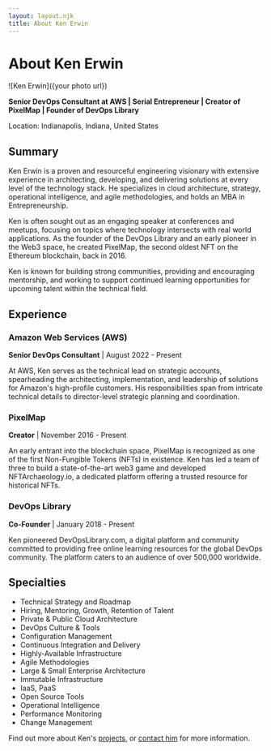 ```yaml
---
layout: layout.njk
title: About Ken Erwin
---
```


# About Ken Erwin

![Ken Erwin]({your photo url})

**Senior DevOps Consultant at AWS | Serial Entrepreneur | Creator of PixelMap | Founder of DevOps Library**

Location: Indianapolis, Indiana, United States

## Summary

Ken Erwin is a proven and resourceful engineering visionary with extensive experience in architecting, developing, and delivering solutions at every level of the technology stack. He specializes in cloud architecture, strategy, operational intelligence, and agile methodologies, and holds an MBA in Entrepreneurship.

Ken is often sought out as an engaging speaker at conferences and meetups, focusing on topics where technology intersects with real world applications. As the founder of the DevOps Library and an early pioneer in the Web3 space, he created PixelMap, the second oldest NFT on the Ethereum blockchain, back in 2016.

Ken is known for building strong communities, providing and encouraging mentorship, and working to support continued learning opportunities for upcoming talent within the technical field.

## Experience

### Amazon Web Services (AWS)
**Senior DevOps Consultant** | August 2022 - Present

At AWS, Ken serves as the technical lead on strategic accounts, spearheading the architecting, implementation, and leadership of solutions for Amazon's high-profile customers. His responsibilities span from intricate technical details to director-level strategic planning and coordination.

### PixelMap
**Creator** | November 2016 - Present

An early entrant into the blockchain space, PixelMap is recognized as one of the first Non-Fungible Tokens (NFTs) in existence. Ken has led a team of three to build a state-of-the-art web3 game and developed NFTArchaeology.io, a dedicated platform offering a trusted resource for historical NFTs.

### DevOps Library
**Co-Founder** | January 2018 - Present

Ken pioneered DevOpsLibrary.com, a digital platform and community committed to providing free online learning resources for the global DevOps community. The platform caters to an audience of over 500,000 worldwide.

## Specialties

* Technical Strategy and Roadmap
* Hiring, Mentoring, Growth, Retention of Talent
* Private & Public Cloud Architecture
* DevOps Culture & Tools
* Configuration Management
* Continuous Integration and Delivery
* Highly-Available Infrastructure
* Agile Methodologies
* Large & Small Enterprise Architecture
* Immutable Infrastructure
* IaaS, PaaS
* Open Source Tools
* Operational Intelligence
* Performance Monitoring
* Change Management

Find out more about Ken's [projects](/projects), or [contact him](/contact) for more information.
